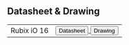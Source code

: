 ## Datasheet & Drawing ##


| | |
|-|-|
| Rubix iO 16 | <a href="https://raw.githubusercontent.com/NubeIO/rubix-docs/master/pdfs/hardware/io-modules/Rubix-IO-16-Datasheet.pdf"> <button class="clean-btn button button--primary"> Datasheet</button> </a> <a href="https://raw.githubusercontent.com/NubeIO/rubix-docs/master/pdfs/hardware/io-modules/Rubix-IO-16.dwg"> <button class="clean-btn button button--primary"> Drawing</button> </a> |




